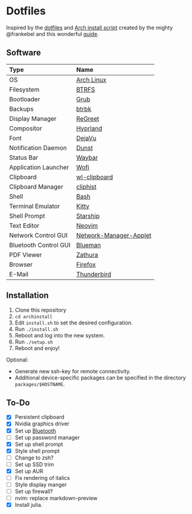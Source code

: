 # Dotfiles

Inspired by the [dotfiles](https://github.com/frankebel/dotfiles) and
[Arch install script](https://github.com/frankebel/archinstall) created by the mighty
@frankebel and this wonderful
[guide](https://gist.github.com/mjkstra/96ce7a5689d753e7a6bdd92cdc169bae).

## Software

| Type                  | Name                                                                            |
| :-------------------- | :------------------------------------------------------------------------------ |
| OS                    | [Arch Linux](https://archlinux.org/)                                            |
| Filesystem            | [BTRFS](https://btrfs.readthedocs.io/en/latest/#)                               |
| Bootloader            | [Grub](https://www.gnu.org/software/grub/)                                      |
| Backups               | [btrbk](https://github.com/digint/btrbk)                                        |
| Display Manager       | [ReGreet](https://github.com/rharish101/ReGreet/)                               |
| Compositor            | [Hyprland](https://hyprland.org/)                                               |
| Font                  | [DejaVu](https://dejavu-fonts.github.io/)                                       |
| Notification Daemon   | [Dunst](https://dunst-project.org/)                                             |
| Status Bar            | [Waybar](https://github.com/Alexays/Waybar)                                     |
| Application Launcher  | [Wofi](https://hg.sr.ht/~scoopta/wofi)                                          |
| Clipboard             | [wl-clipboard](https://github.com/bugaevc/wl-clipboard)                         |
| Clipboard Manager     | [cliphist](https://github.com/sentriz/cliphist)                                 |
| Shell                 | [Bash](https://www.gnu.org/software/bash/)                                      |
| Terminal Emulator     | [Kitty](https://sw.kovidgoyal.net/kitty/)                                       |
| Shell Prompt          | [Starship](https://starship.rs)                                                 |
| Text Editor           | [Neovim](https://neovim.io/)                                                    |
| Network Control GUI   | [Network-Manager-Applet](https://gitlab.gnome.org/GNOME/network-manager-applet) |
| Bluetooth Control GUI | [Blueman](https://github.com/blueman-project/blueman)                           |
| PDF Viewer            | [Zathura](https://pwmt.org/projects/zathura/)                                   |
| Browser               | [Firefox](https://www.mozilla.org/en-US/firefox/)                               |
| E-Mail                | [Thunderbird](https://www.thunderbird.net/en-US/)                               |

## Installation

1. Clone this repository
2. `cd archinstall`
3. Edit `install.sh` to set the desired configuration.
4. Run `./install.sh`
5. Reboot and log into the new system.
6. Run `./setup.sh`
7. Reboot and enjoy!

Optional:

- Generate new ssh-key for remote connectivity.
- Additional device-specific packages can be specified in the directory
  `packages/$HOSTNAME`.

## To-Do

- [x] Persistent clipboard
- [x] Nvidia graphics driver
- [x] Set up [Bluetooth](https://wiki.archlinux.org/title/Bluetooth)
- [ ] Set up password manager
- [x] Set up shell prompt
- [x] Style shell prompt
- [ ] Change to zsh?
- [ ] Set up SSD trim
- [x] Set up AUR
- [ ] Fix rendering of italics
- [ ] Style display manger
- [ ] Set up firewall?
- [ ] nvim: replace markdown-preview
- [x] Install julia.
